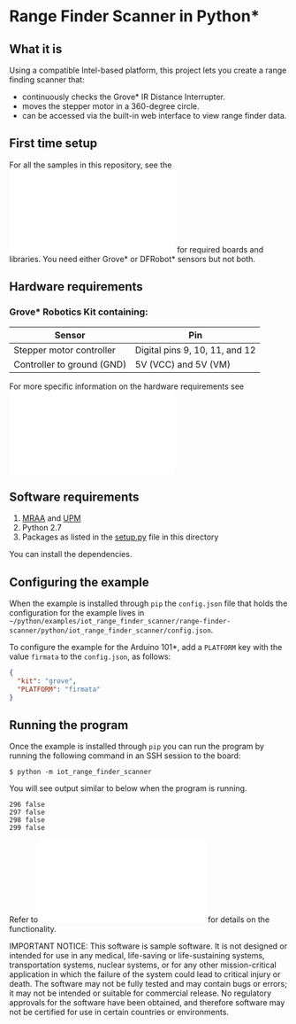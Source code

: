 # Range Finder Scanner in Python*

## What it is

Using a compatible Intel-based platform, this project lets you create a range finding scanner that:<br>
- continuously checks the Grove\* IR Distance Interrupter.<br>
- moves the stepper motor in a 360-degree circle.<br>
- can be accessed via the built-in web interface to view range finder data.

## First time setup
For all the samples in this repository, see the ![General Setup Instructions](./../../README.md#setup) for required boards and libraries.  You need either Grove\* or DFRobot\* sensors but not both.

## Hardware requirements

### Grove\* Robotics Kit containing:

Sensor | Pin
--- | ---
Stepper motor controller | Digital pins 9, 10, 11, and 12
Controller to ground (GND) | 5V (VCC) and 5V (VM)

For more specific information on the hardware requirements see ![Hardware Details](./../README.md#hardware-requirements)

## Software requirements

1. [MRAA](https://github.com/intel-iot-devkit/mraa) and [UPM](https://upm.mraa.io/) 
2. Python 2.7
3. Packages as listed in the [setup.py](setup.py) file in this directory

You can install the dependencies.

## Configuring the example

When the example is installed through `pip` the `config.json` file that holds the configuration for the example lives in `~/python/examples/iot_range_finder_scanner/range-finder-scanner/python/iot_range_finder_scanner/config.json`.

To configure the example for the Arduino 101\*, add a `PLATFORM` key with the value `firmata` to the `config.json`, as follows:

```JSON
{
  "kit": "grove",
  "PLATFORM": "firmata"
}
```

## Running the program

Once the example is installed through `pip` you can run the program by running the following command in an SSH session to the board:

    $ python -m iot_range_finder_scanner
    
You will see output similar to below when the program is running.

```
296 false
297 false
298 false
299 false 
```

Refer to ![How it Works](./../README.md#how-it-works) for details on the functionality.

IMPORTANT NOTICE: This software is sample software. It is not designed or intended for use in any medical, life-saving or life-sustaining systems, transportation systems, nuclear systems, or for any other mission-critical application in which the failure of the system could lead to critical injury or death. The software may not be fully tested and may contain bugs or errors; it may not be intended or suitable for commercial release. No regulatory approvals for the software have been obtained, and therefore software may not be certified for use in certain countries or environments.
